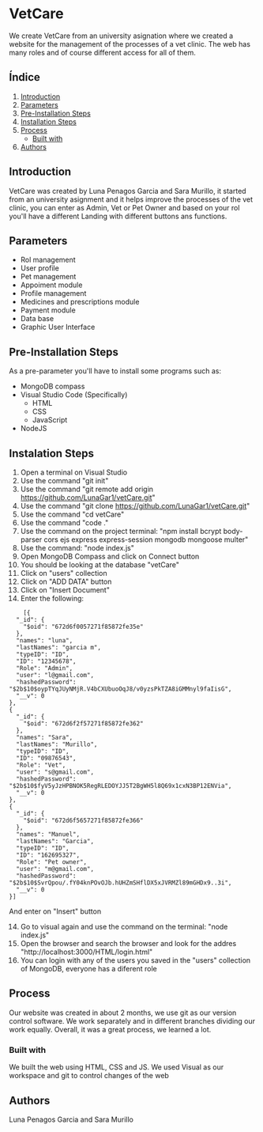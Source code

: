 # VetCare
We create VetCare from an university asignation where we created a website for the management of the processes of a vet clinic. The web has many roles and of course different access for all of them.

## Índice
1. [Introduction](#Introduction)
2. [Parameters](#Parameters)
3. [Pre-Installation Steps](#Pre-Installation-steps)
4. [Installation Steps](#Instalation-steps)
5. [Process](#Process)
   - [Built with](#Building)
6. [Authors](#Autors)

## Introduction
VetCare was created by Luna Penagos Garcia and Sara Murillo, it started from an university asignment and it helps improve the processes of the vet clinic, you can enter as Admin, Vet or Pet Owner and based on your rol you'll have a different Landing with different buttons ans functions.

## Parameters
- Rol management
- User profile
- Pet management
- Appoiment module
- Profile management
- Medicines and prescriptions module
- Payment module
- Data base
- Graphic User Interface

## Pre-Installation Steps
As a pre-parameter you'll have to install some programs such as:
   - MongoDB compass
   - Visual Studio Code (Specifically)
     - HTML
     - CSS
     - JavaScript
   - NodeJS

## Instalation Steps
1. Open a terminal on Visual Studio
2. Use the command "git init"
3. Use the command "git remote add origin https://github.com/LunaGar1/vetCare.git"
4. Use the command "git clone https://github.com/LunaGar1/vetCare.git"
5. Use the command "cd vetCare"
6. Use the command "code ."
7. Use the command on the project terminal: "npm install bcrypt body-parser cors ejs express express-session mongodb mongoose multer"
8. Use the command: "node index.js"
9. Open MongoDB Compass and click on Connect button
10. You should be looking at the database "vetCare"
11.  Click on "users" collection
12. Click on "ADD DATA" button
13. Click on "Insert Document"
14. Enter the following:
```
    [{
  "_id": {
    "$oid": "672d6f0057271f85872fe35e"
  },
  "names": "luna",
  "lastNames": "garcia m",
  "typeID": "ID",
  "ID": "12345678",
  "Role": "Admin",
  "user": "l@gmail.com",
  "hashedPassword": "$2b$10$oypTYqJUyNMjR.V4bCXUbuoOqJ8/v0yzsPkTZA8iGMMnyl9faIisG",
  "__v": 0
},
{
  "_id": {
    "$oid": "672d6f2f57271f85872fe362"
  },
  "names": "Sara",
  "lastNames": "Murillo",
  "typeID": "ID",
  "ID": "09876543",
  "Role": "Vet",
  "user": "s@gmail.com",
  "hashedPassword": "$2b$10$fyV5yJzHPBNOK5RegRLEDOYJJ5T2BgWH5l8Q69x1cxN3BP12ENVia",
  "__v": 0
},
{
  "_id": {
    "$oid": "672d6f5657271f85872fe366"
  },
  "names": "Manuel",
  "lastNames": "Garcia",
  "typeID": "ID",
  "ID": "162695327",
  "Role": "Pet owner",
  "user": "m@gmail.com",
  "hashedPassword": "$2b$10$SvrQpou/.fY04knPOvOJb.hUHZmSHflDX5xJVRMZl89mGHDx9..3i",
  "__v": 0
}]
```


And enter on "Insert" button

14. Go to visual again and use the command on the terminal: "node index.js"
15. Open the browser and search the browser and look for the addres "http://localhost:3000/HTML/login.html"
16. You can login with any of the users you saved in the "users" collection of MongoDB, everyone has a diferent role

## Process
Our website was created in about 2 months, we use git as our version control software. We work separately and in different branches dividing our work equally. Overall, it was a great process, we learned a lot.

### Built with
We built the web using HTML, CSS and JS. We used Visual as our workspace and git to control changes of the web

## Authors
Luna Penagos Garcia and Sara Murillo
